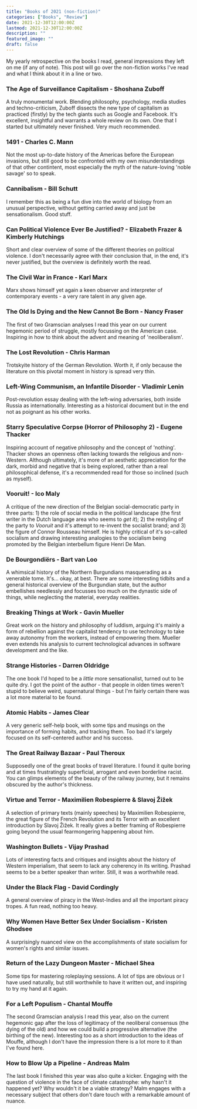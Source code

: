 ```yaml
---
title: "Books of 2021 (non-fiction)"
categories: ["Books", "Review"]
date: 2021-12-30T12:00:00Z
lastmod: 2021-12-30T12:00:00Z
description: ""
featured_image: ""
draft: false
---
```

My yearly retrospective on the books I read, general impressions they left on me (if any of note). This post will go over the non-fiction works I've read and what I think about it in a line or two.

<!--more-->

### The Age of Surveillance Capitalism - Shoshana Zuboff

A truly monumental work. Blending philosophy, psychology, media studies and techno-criticism, Zuboff dissects the new type of capitalism as practiced (firstly) by the tech giants such as Google and Facebook. It's excellent, insightful and warrants a whole review on its own. One that I started but ultimately never finished. Very much recommended.

### 1491 - Charles C. Mann

Not the most up-to-date history of the Americas before the European invasions, but still good to be confronted with my own misunderstandings of that other contintent, most especially the myth of the nature-loving 'noble savage' so to speak.

### Cannibalism - Bill Schutt

I remember this as being a fun dive into the world of biology from an unusual perspective, without getting carried away and just be sensationalism. Good stuff.

### Can Political Violence Ever Be Justified? - Elizabeth Frazer & Kimberly Hutchings

Short and clear overview of some of the different theories on political violence. I don't necessarily agree with their conclusion that, in the end, it's never justified, but the overview is definitely worth the read.

### The Civil War in France - Karl Marx

Marx shows himself yet again a keen observer and interpreter of contemporary events - a very rare talent in any given age.

### The Old Is Dying and the New Cannot Be Born - Nancy Fraser

The first of two Gramscian analyses I read this year on our current hegemonic period of struggle, mostly focussing on the American case. Inspiring in how to think about the advent and meaning of 'neoliberalism'.

### The Lost Revolution - Chris Harman

Trotskyite history of the German Revolution. Worth it, if only because the literature on this pivotal moment in history is spread very thin.

### Left-Wing Communism, an Infantile Disorder - Vladimir Lenin

Post-revolution essay dealing with the left-wing adversaries, both inside Russia as internationally. Interesting as a historical document but in the end not as poignant as his other works.

### Starry Speculative Corpse (Horror of Philosophy 2) - Eugene Thacker

Inspiring account of negative philosophy and the concept of 'nothing'. Thacker shows an openness often lacking towards the religious and non-Western. Although ultimately, it's more of an aesthetic appreciation for the dark, morbid and negative that is being explored, rather than a real philosophical defense, it's a recommended read for those so inclined (such as myself).

### Vooruit! - Ico Maly

A critique of the new direction of the Belgian social-democratic party in three parts: 1) the role of social media in the political landscape (the first writer in the Dutch language area who seems to _get it_); 2) the restyling of the party to _Vooruit_ and it's attempt to re-invent the socialist brand; and 3) the figure of Connor Rousseau himself. He is highly critical of it's so-called socialism and drawing interesting analogies to the socialism being promoted by the Belgian interbellum figure Henri De Man.

### De Bourgondiërs - Bart van Loo

A whimsical history of the Northern Burgundians masquerading as a venerable tome. It's... okay, at best. There are some interesting tidbits and a general historical overview of the Burgundian state, but the author embellishes needlessly and focusses too much on the dynastic side of things, while neglecting the material, everyday realities.

### Breaking Things at Work - Gavin Mueller

Great work on the history and philosophy of luddism, arguing it's mainly a form of rebellion against the capitalist tendency to use technology to take away autonomy from the workers, instead of empowering them. Mueller even extends his analysis to current technological advances in software development and the like.

### Strange Histories - Darren Oldridge

The one book I'd hoped to be a _little_ more sensationalist, turned out to be quite dry. I got the point of the author - that people in olden times weren't stupid to believe weird, supernatural things - but I'm fairly certain there was a lot more material to be found.

### Atomic Habits - James Clear

A very generic self-help book, with some tips and musings on the importance of forming habits, and tracking them. Too bad it's largely focused on its self-centered author and his success.

### The Great Railway Bazaar - Paul Theroux

Supposedly one of the great books of travel literature. I found it quite boring and at times frustratingly superficial, arrogant and even borderline racist. You can glimps elements of the beauty of the railway journey, but it remains obscured by the author's thickness.

### Virtue and Terror - Maximilien Robespierre & Slavoj Žižek

A selection of primary texts (mainly speeches) by Maximilien Robespierre, the great figure of the French Revolution and its Terror with an excellent introduction by Slavoj Žižek. It really gives a better framing of Robespierre going beyond the usual fearmongering happening about him.

### Washington Bullets - Vijay Prashad

Lots of interesting facts and critiques and insights about the history of Western imperialism, that seem to lack any coherency in its writing. Prashad seems to be a better speaker than writer. Still, it was a worthwhile read.

### Under the Black Flag - David Cordingly

A general overview of piracy in the West-Indies and all the important piracy tropes. A fun read, nothing too heavy.

### Why Women Have Better Sex Under Socialism - Kristen Ghodsee

A surprisingly nuanced view on the accomplishments of state socialism for women's rights and similar issues.

### Return of the Lazy Dungeon Master - Michael Shea

Some tips for mastering roleplaying sessions. A lot of tips are obvious or I have used naturally, but still worthwhile to have it written out, and inspiring to try my hand at it again.

### For a Left Populism - Chantal Mouffe

The second Gramscian analysis I read this year, also on the current hegemonic gap after the loss of legitimacy of the neoliberal consensus (the dying of the old) and how we could build a progressive alternative (the birthing of the new). Interesting too as a short introduction to the ideas of Mouffe, although I don't have the impression there is a lot more to it than I've found here.

### How to Blow Up a Pipeline - Andreas Malm

The last book I finished this year was also quite a kicker. Engaging with the question of violence in the face of climate catastrophe: why hasn't it happened yet? Why wouldn't it be a viable strategy? Malm engages with a necessary subject that others don't dare touch with a remarkable amount of nuance.

